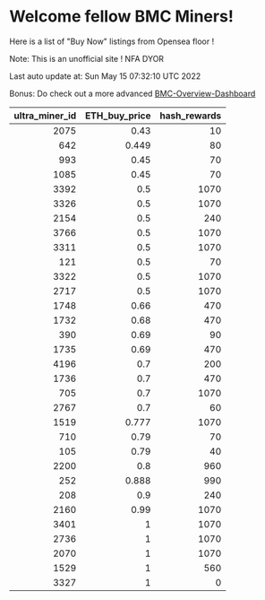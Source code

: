 # Welcome fellow BMC Miners!
Here is a list of "Buy Now" listings from Opensea floor !

Note: This is an unofficial site ! NFA DYOR

Last auto update at: Sun May 15 07:32:10 UTC 2022

Bonus: Do check out a more advanced [BMC-Overview-Dashboard](https://dune.com/defifunk/BMC-Overview-Dashboard)


|   ultra_miner_id |   ETH_buy_price |   hash_rewards |
|-----------------:|----------------:|---------------:|
|             2075 |           0.43  |             10 |
|              642 |           0.449 |             80 |
|              993 |           0.45  |             70 |
|             1085 |           0.45  |             70 |
|             3392 |           0.5   |           1070 |
|             3326 |           0.5   |           1070 |
|             2154 |           0.5   |            240 |
|             3766 |           0.5   |           1070 |
|             3311 |           0.5   |           1070 |
|              121 |           0.5   |             70 |
|             3322 |           0.5   |           1070 |
|             2717 |           0.5   |           1070 |
|             1748 |           0.66  |            470 |
|             1732 |           0.68  |            470 |
|              390 |           0.69  |             90 |
|             1735 |           0.69  |            470 |
|             4196 |           0.7   |            200 |
|             1736 |           0.7   |            470 |
|              705 |           0.7   |           1070 |
|             2767 |           0.7   |             60 |
|             1519 |           0.777 |           1070 |
|              710 |           0.79  |             70 |
|              105 |           0.79  |             40 |
|             2200 |           0.8   |            960 |
|              252 |           0.888 |            990 |
|              208 |           0.9   |            240 |
|             2160 |           0.99  |           1070 |
|             3401 |           1     |           1070 |
|             2736 |           1     |           1070 |
|             2070 |           1     |           1070 |
|             1529 |           1     |            560 |
|             3327 |           1     |              0 |